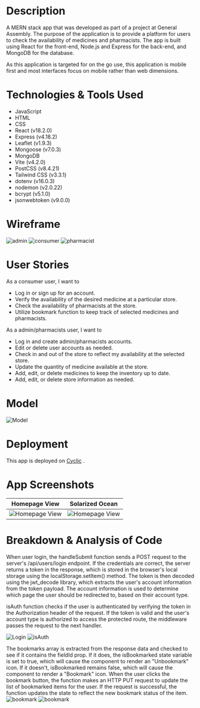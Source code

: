 # Description
A MERN stack app that was developed as part of a project at General Assembly. The purpose of the application is to provide a platform for users to check the availability of medicines and pharmacists. The app is built using React for the front-end, Node.js and Express for the back-end, and MongoDB for the database.

As this application is targeted for on the go use, this application is mobile first and most interfaces focus on mobile rather than web dimensions.

# Technologies & Tools Used
- JavaScript
- HTML
- CSS
- React (v18.2.0)
- Express (v4.18.2)
- Leaflet (v1.9.3)
- Mongoose (v7.0.3)
- MongoDB
- Vite (v4.2.0)
- PostCSS (v8.4.21)
- Tailwind CSS (v3.3.1)
- dotenv (v16.0.3)
- nodemon (v2.0.22)
- bcrypt (v5.1.0)
- jsonwebtoken (v9.0.0)

# Wireframe
![admin](readmeImg/Wireframe_Admin.jpg)
![consumer](readmeImg/Wireframe_Consumer.jpg)
![pharmacist](readmeImg/Wireframe_Pharmacist.jpg)

# User Stories
As a consumer user, I want to 
- Log in or sign up for an account.
- Verify the availability of the desired medicine at a particular store.
- Check the availability of pharmacists at the store.
- Utilize bookmark function to keep track of selected medicines and pharmacists. 

As a admin/pharmacists user, I want to 
- Log in and create admin/pharmacists accounts.
- Edit or delete user accounts as needed.
- Check in and out of the store to reflect my availability at the selected store.
- Update the quantity of medicine available at the store.
- Add, edit, or delete medicines to keep the inventory up to date.
- Add, edit, or delete store information as needed.

# Model
![Model](readmeImg/Model.png)

# Deployment
This app is deployed on [Cyclic](https://good-blue-squid-robe.cyclic.cloud/) .

# App Screenshots

Homepage View            |  Solarized Ocean
:-------------------------:|:-------------------------:
![Homepage View](readmeImg/homepage-view.png)   |  ![Homepage View](readmeImg/homepage-view.png) 







# Breakdown & Analysis of Code
When user login, the handleSubmit function sends a POST request to the server's /api/users/login endpoint. If the credentials are correct, the server returns a token in the response, which is stored in the browser's local storage using the localStorage.setItem() method. The token is then decoded using the jwt_decode library, which extracts the user's account information from the token payload. The account information is used to determine which page the user should be redirected to, based on their account type.

isAuth function checks if the user is authenticated by verifying the token in the Authorization header of the request. If the token is valid and the user's account type is authorized to access the protected route, the middleware passes the request to the next handler.

![Login](readmeImg/jwt.png)
![isAuth](readmeImg/isAuth.png)


The bookmarks array is extracted from the response data and checked to see if it contains the fieldId prop. If it does, the isBookmarked state variable is set to true, which will cause the component to render an "Unbookmark" icon. If it doesn't, isBookmarked remains false, which will cause the component to render a "Bookmark" icon. When the user clicks the bookmark button, the function makes an HTTP PUT request to update the list of bookmarked items for the user. If the request is successful, the function updates the state to reflect the new bookmark status of the item.
![bookmark](readmeImg/bookmark_state.png)
![bookmark](readmeImg/bookmark.png)
